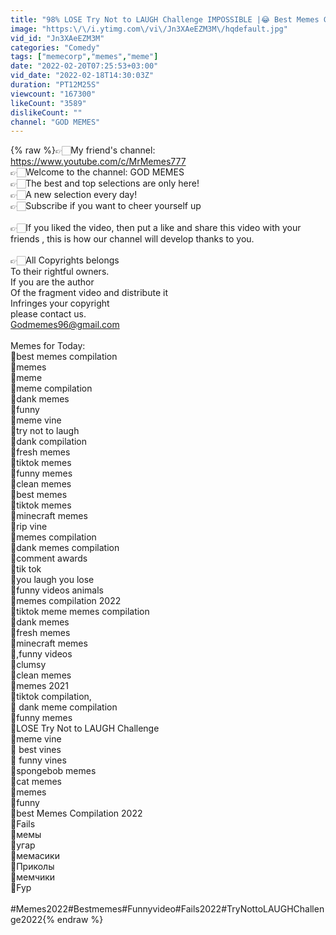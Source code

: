 ```yaml
---
title: "98% LOSE Try Not to LAUGH Challenge IMPOSSIBLE |😂 Best Memes Compilation 2022 🤣"
image: "https:\/\/i.ytimg.com\/vi\/Jn3XAeEZM3M\/hqdefault.jpg"
vid_id: "Jn3XAeEZM3M"
categories: "Comedy"
tags: ["memecorp","memes","meme"]
date: "2022-02-20T07:25:53+03:00"
vid_date: "2022-02-18T14:30:03Z"
duration: "PT12M25S"
viewcount: "167300"
likeCount: "3589"
dislikeCount: ""
channel: "GOD MEMES"
---
```

{% raw %}👉🏻My friend's channel: <a rel="nofollow" target="blank" href="https://www.youtube.com/c/MrMemes777">https://www.youtube.com/c/MrMemes777</a><br />👉🏻Welcome to the channel: GOD MEMES<br />👉🏻The best and top selections are only here!<br />👉🏻A new selection every day!<br />👉🏻Subscribe if you want to cheer yourself up<br /><br />👉🏻If you liked the video, then put a like and share this video with your friends , this is how our channel will develop thanks to you.<br /><br />👉🏻All Copyrights belongs<br />To their rightful owners.<br />If you are the author<br />Of the fragment video and distribute it<br />Infringes your copyright<br />please contact us.<br />Godmemes96@gmail.com<br /><br />Memes for Today: <br />🙏best memes compilation<br />🙏memes<br />🙏meme<br />🙏meme compilation<br />🙏dank memes<br />🙏funny<br />🙏meme vine<br />🙏try not to laugh<br />🙏dank compilation<br />🙏fresh memes<br />🙏tiktok memes <br />🙏funny memes<br />🙏clean memes<br />🙏best memes<br />🙏tiktok memes<br />🙏minecraft memes<br />🙏rip vine<br />🙏memes compilation<br />🙏dank memes compilation<br />🙏comment awards<br />🙏tik tok<br />🙏you laugh you lose<br />🙏funny videos animals<br />🙏memes compilation 2022<br />🙏tiktok meme memes compilation<br />🙏dank memes<br />🙏fresh memes<br />🙏minecraft memes<br />🙏,funny videos<br />🙏clumsy<br />🙏clean memes<br />🙏memes 2021<br />🙏tiktok compilation,<br />🙏 dank meme compilation<br />🙏funny memes<br />🙏LOSE Try Not to LAUGH Challenge<br />🙏meme vine<br />🙏 best vines<br />🙏 funny vines<br />🙏spongebob memes<br />🙏cat memes<br />🙏memes<br />🙏funny<br />🙏best Memes Compilation 2022<br />🙏Fails<br />🙏мемы<br />🙏угар<br />🙏мемасики<br />🙏Приколы<br />🙏мемчики<br />🙏Fyp<br /><br />#Memes2022#Bestmemes#Funnyvideo#Fails2022#TryNottoLAUGHChallenge2022{% endraw %}
